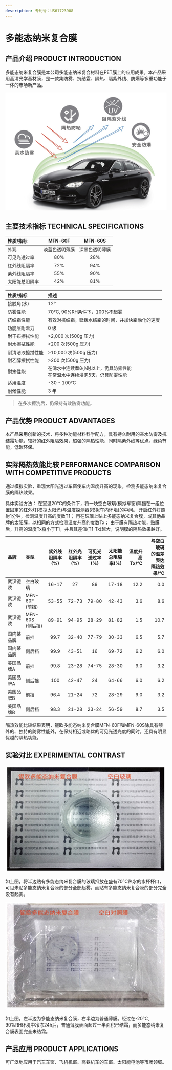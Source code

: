 ```yaml
---
description: 专利号：US61723908
---
```


# 多能态纳米复合膜

## 产品介绍 PRODUCT INTRODUCTION

多能态纳米复合膜是本公司多能态纳米复合材料在PET膜上的应用成果。本产品采用高清光学基材膜，是一款集防雾、抗结霜、隔热、隔紫外线、防爆等多重功能于一体的市场新产品。

![PRODUCT-MFN-60F/MFN-60S](../.gitbook/assets/product-MFN-60FS-pi.png)

## 主要技术指标 TECHNICAL SPECIFICATIONS

| 性质/指标 | MFN-60F | MFN-60S |
| :--- | :---: | :---: |
| 外观 | 淡蓝色透明薄膜 | 深黑色透明薄膜 |
| 可见光透过率 | 80% | 28% |
| 红外线阻隔率 | 72% | 94% |
| 紫外线阻隔率 | 55% | 90% |
| 太阳能总阻隔率 | 42% | 81% |

| 性质/指标 | 描述 |
| :--- | :--- |
| 接触角(水) | 12° |
| 防雾性能 | 70℃, 90%RH条件下，100%不起雾 |
| 抗结霜性能 | 有效对抗结霜，延缓水结霜的时间，并加快霜融化的速度 |
| 功能层附着力 | 0 级 |
| 耐干布擦拭性能 | >2,000 次(500g 压力) |
| 耐水擦拭性能 | >200 次(500g 压力) |
| 耐清洁液擦拭性能 | >10,000 次(500g 压力) |
| 耐乙醇擦拭性能 | >200 次(500g 压力) |
| 耐水性能 | 在沸水中连续煮8小时以上，仍具防雾性能<br>在常温水中连续浸泡5天，仍具防雾性能 |
| 适用温度 | -30 - 100℃ |
| 耐候性能 | 3 年 |

> 在多次擦洗后，仍保持有效防雾功能。

## 产品优势 PRODUCT ADVANTAGES
本产品采用创新的技术，将多种功能材料科学配方，具有持久耐用的亲水防雾及抗结霜功能，较好的红外阻隔效果，超强的隔热性能，同时隔紫外线等优点。绿色节能，低碳环保。

## 实际隔热效能比较 PERFORMANCE COMPARISON WITH COMPETITIVE PRODUCTS

通过模拟实验，重现太阳光透过车窗使车内温度升高的现象，检测多能态纳米复合膜的隔热效果。

具体实验方法：
在室温20℃的条件下，将一块空白玻璃(模拟车窗)隔挡在一组位置固定的红外灯(模拟太阳光)与温度探测器(模拟车内环境)的中间。
开启红外灯照射1分钟，检测温度升高的度数T1；
再在玻璃上贴上多能态纳米复合膜，或其他品牌的太阳膜，以相同的方式检测温度升高的度数Tx；
由于膜有隔热功能，贴膜后，升高的温度Tx将小于T1，并且其差值(T1-Tx)越大，说明膜的隔热效果越好。

| 品牌 | 类型 | 紫外线<br>阻隔率(%) | 红外光<br>阻隔率(%) | 可见光<br>透过率(%) | 太阳能<br>总阻隔率(%) | 温度升高<br>Tx/℃ | 与空白玻璃<br>的温差表达<br>隔热效果/℃ |
| :--- | :--- | :---: | :---: | :---: | :---: | ---: | ---: |
| 武汉铌欧 | 空白玻璃 | 16-17 | 27 | 89 | 17-18 | 12.2 | 0.0 |
| 武汉铌欧 | MFN-60F<br>(前挡) | 53-55 | 72-73 | 79-80 | 42-43 | 3.6 | 8.6 |
| 武汉铌欧 | MFN-60S<br>(侧后挡) | 89-91 | 94-95 | 28-29 | 81-82 | 1.5 | 10.7 |
| 国内某品牌 | 前挡 | 99.7 | 32-40 | 77-79 | 30-33 | 6.5 | 5.7 |
| 国内某品牌 | 侧后挡 | 99.9 | 43-51 | 16 | 69-72 | 6.2 | 6.0 |
| 美国品牌A | 前挡 | 99.8 | 23-28 | 74-75 | 28-30 | 9.0 | 3.2 |
| 美国品牌A | 侧后挡 | 100 | 42-47 | 24 | 64-66 | 6.0 | 6.2 |
| 美国品牌B | 前挡 | 96.4 | 21-24 | 72 | 28-29 | 9.0 | 3.2 |
| 美国品牌B | 侧后挡 | 98.3 | 21-28 | 23-24 | 56-59 | 8.7 | 3.5 |

隔热效能比较结果表明，铌欧多能态纳米复合膜MFN-60F和MFN-60S除具有额外的、独特的防雾性能外，在保持相近或略优的可见光透光度的同时，还具有明显优越的隔热功能。

## 实验对比 EXPERIMENTAL CONTRAST

![MFN-60F/MFN-60S VS 普通玻璃](../.gitbook/assets/product-MFN-60FS-ec01.png)

如上图，将半边贴有多能态纳米复合膜的玻璃扣放在盛有70℃热水的水杯杯口，可见未贴多能态纳米复合膜的部分全部起雾，而贴有多能态纳米复合膜的部分完全没有起雾。

![MFN-60F/MFN-60S VS 普通薄膜](../.gitbook/assets/product-MFN-60FS-ec02.png)

如上图，左半边为多能态纳米复合膜，右半边为普通薄膜。经过在-20℃, 90%RH环境中冷冻24h后，普通薄膜表面超过一半面积已结霜，而多能态纳米复合膜表面完全未结霜。

## 产品应用 PRODUCT APPLICATIONS
可广泛地应用于汽车车窗、飞机机窗、高铁机车的车窗、太阳能电池等市场领域。
